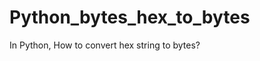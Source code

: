 Python_bytes_hex_to_bytes
=========================

In Python, How to convert hex string to bytes?
